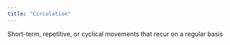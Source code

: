 ```yaml
---
title: "Circulation"
---
```

Short-term, repetitive, or cyclical movements that recur on a regular basis

